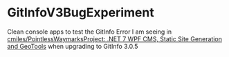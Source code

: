 # GitInfoV3BugExperiment

Clean console apps to test the GitInfo Error I am seeing in [cmiles/PointlessWaymarksProject: .NET 7 WPF CMS, Static Site Generation and GeoTools](https://github.com/cmiles/PointlessWaymarksProject) when upgrading to GitInfo 3.0.5
